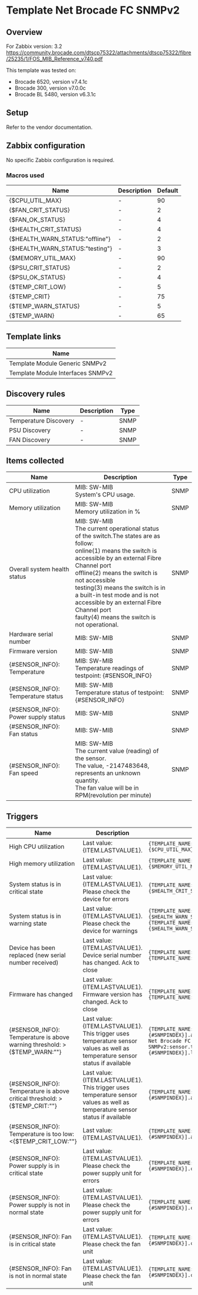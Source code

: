 
# Template Net Brocade FC SNMPv2

## Overview

For Zabbix version: 3.2  
https://community.brocade.com/dtscp75322/attachments/dtscp75322/fibre/25235/1/FOS_MIB_Reference_v740.pdf

This template was tested on:

- Brocade 6520, version v7.4.1c
- Brocade 300, version v7.0.0c
- Brocade BL 5480, version v6.3.1c

## Setup

Refer to the vendor documentation.

## Zabbix configuration

No specific Zabbix configuration is required.

### Macros used

|Name|Description|Default|
|----|-----------|-------|
|{$CPU_UTIL_MAX}|-|90|
|{$FAN_CRIT_STATUS}|-|2|
|{$FAN_OK_STATUS}|-|4|
|{$HEALTH_CRIT_STATUS}|-|4|
|{$HEALTH_WARN_STATUS:"offline"}|-|2|
|{$HEALTH_WARN_STATUS:"testing"}|-|3|
|{$MEMORY_UTIL_MAX}|-|90|
|{$PSU_CRIT_STATUS}|-|2|
|{$PSU_OK_STATUS}|-|4|
|{$TEMP_CRIT_LOW}|-|5|
|{$TEMP_CRIT}|-|75|
|{$TEMP_WARN_STATUS}|-|5|
|{$TEMP_WARN}|-|65|

## Template links

|Name|
|----|
|Template Module Generic SNMPv2|
|Template Module Interfaces SNMPv2|

## Discovery rules

|Name|Description|Type|
|----|-----------|----|
|Temperature Discovery|-|SNMP|
|PSU Discovery|-|SNMP|
|FAN Discovery|-|SNMP|

## Items collected

|Name|Description|Type|
|----|-----------|----|
|CPU utilization|MIB: SW-MIB</br>System's CPU usage.|SNMP|
|Memory utilization|MIB: SW-MIB</br>Memory utilization in %|SNMP|
|Overall system health status|MIB: SW-MIB</br>The current operational status of the switch.The states are as follow:</br>online(1) means the switch is accessible by an external Fibre Channel port</br>offline(2) means the switch is not accessible</br>testing(3) means the switch is in a built-in test mode and is not accessible by an external Fibre Channel port</br>faulty(4) means the switch is not operational.|SNMP|
|Hardware serial number|MIB: SW-MIB</br>|SNMP|
|Firmware version|MIB: SW-MIB</br>|SNMP|
|{#SENSOR_INFO}: Temperature|MIB: SW-MIB</br>Temperature readings of testpoint: {#SENSOR_INFO}|SNMP|
|{#SENSOR_INFO}: Temperature status|MIB: SW-MIB</br>Temperature status of testpoint: {#SENSOR_INFO}|SNMP|
|{#SENSOR_INFO}: Power supply status|MIB: SW-MIB</br>|SNMP|
|{#SENSOR_INFO}: Fan status|MIB: SW-MIB</br>|SNMP|
|{#SENSOR_INFO}: Fan speed|MIB: SW-MIB</br>The current value (reading) of the sensor.</br>The value, -2147483648, represents an unknown quantity.</br>The fan value will be in RPM(revolution per minute)</br>|SNMP|


## Triggers

|Name|Description|Expression|Severity|
|----|-----------|----|----|
|High CPU utilization|Last value: {ITEM.LASTVALUE1}.|`{TEMPLATE_NAME:system.cpu.util[swCpuUsage.0].avg(5m)}>{$CPU_UTIL_MAX}`|AVERAGE|
|High memory utilization|Last value: {ITEM.LASTVALUE1}.|`{TEMPLATE_NAME:vm.memory.pused[swMemUsage.0].avg(5m)}>{$MEMORY_UTIL_MAX}`|AVERAGE|
|System status is in critical state|Last value: {ITEM.LASTVALUE1}.</br>Please check the device for errors|`{TEMPLATE_NAME:system.status[swOperStatus.0].count(#1,{$HEALTH_CRIT_STATUS},eq)}=1`|HIGH|
|System status is in warning state|Last value: {ITEM.LASTVALUE1}.</br>Please check the device for warnings|`{TEMPLATE_NAME:system.status[swOperStatus.0].count(#1,{$HEALTH_WARN_STATUS:"offline"},eq)}=1 or {TEMPLATE_NAME:system.status[swOperStatus.0].count(#1,{$HEALTH_WARN_STATUS:"testing"},eq)}=1`|WARNING|
|Device has been replaced (new serial number received)|Last value: {ITEM.LASTVALUE1}.</br>Device serial number has changed. Ack to close|`{TEMPLATE_NAME:system.hw.serialnumber.diff()}=1 and {TEMPLATE_NAME:system.hw.serialnumber.strlen()}>0`|INFO|
|Firmware has changed|Last value: {ITEM.LASTVALUE1}.</br>Firmware version has changed. Ack to close|`{TEMPLATE_NAME:system.hw.firmware.diff()}=1 and {TEMPLATE_NAME:system.hw.firmware.strlen()}>0`|INFO|
|{#SENSOR_INFO}: Temperature is above warning threshold: >{$TEMP_WARN:""}|Last value: {ITEM.LASTVALUE1}.</br>This trigger uses temperature sensor values as well as temperature sensor status if available|`{TEMPLATE_NAME:sensor.temp.value[swSensorValue.{#SNMPINDEX}].avg(5m)}>{$TEMP_WARN:""} or {Template Net Brocade FC SNMPv2:sensor.temp.status[swSensorStatus.{#SNMPINDEX}].last(0)}={$TEMP_WARN_STATUS}`|WARNING|
|{#SENSOR_INFO}: Temperature is above critical threshold: >{$TEMP_CRIT:""}|Last value: {ITEM.LASTVALUE1}.</br>This trigger uses temperature sensor values as well as temperature sensor status if available|`{TEMPLATE_NAME:sensor.temp.value[swSensorValue.{#SNMPINDEX}].avg(5m)}>{$TEMP_CRIT:""}`|HIGH|
|{#SENSOR_INFO}: Temperature is too low: <{$TEMP_CRIT_LOW:""}|Last value: {ITEM.LASTVALUE1}.|`{TEMPLATE_NAME:sensor.temp.value[swSensorValue.{#SNMPINDEX}].avg(5m)}<{$TEMP_CRIT_LOW:""}`|AVERAGE|
|{#SENSOR_INFO}: Power supply is in critical state|Last value: {ITEM.LASTVALUE1}.</br>Please check the power supply unit for errors|`{TEMPLATE_NAME:sensor.psu.status[swSensorStatus.{#SNMPINDEX}].count(#1,{$PSU_CRIT_STATUS},eq)}=1`|AVERAGE|
|{#SENSOR_INFO}: Power supply is not in normal state|Last value: {ITEM.LASTVALUE1}.</br>Please check the power supply unit for errors|`{TEMPLATE_NAME:sensor.psu.status[swSensorStatus.{#SNMPINDEX}].count(#1,{$PSU_OK_STATUS},ne)}=1`|INFO|
|{#SENSOR_INFO}: Fan is in critical state|Last value: {ITEM.LASTVALUE1}.</br>Please check the fan unit|`{TEMPLATE_NAME:sensor.fan.status[swSensorStatus.{#SNMPINDEX}].count(#1,{$FAN_CRIT_STATUS},eq)}=1`|AVERAGE|
|{#SENSOR_INFO}: Fan is not in normal state|Last value: {ITEM.LASTVALUE1}.</br>Please check the fan unit|`{TEMPLATE_NAME:sensor.fan.status[swSensorStatus.{#SNMPINDEX}].count(#1,{$FAN_OK_STATUS},ne)}=1`|INFO|


